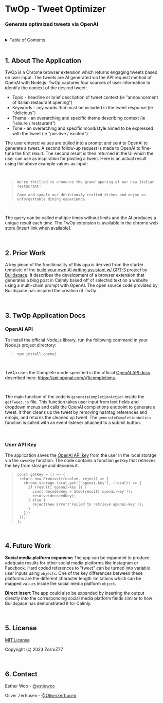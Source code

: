 # TwOp - Tweet Optimizer
 <h3>Generate optimized tweets via OpenAI</h1>
<br>
<details>
  <summary>Table of Contents</summary>
  <ol>
    <li><a href="#1-about-the-application">About The Application</a></li>
      <li><a href="#2-prior-work">Prior Work</a></li>
    <li><a href="#3-twop-application-docs">TwOp Application Docs</a></li>
    <ul>
        <li><a href="#openai-api">OpenAI API</a></li>
        <li><a href="#user-api-key">User API Key</a></li>
    </ul>
    <li><a href="#4-future-work">Future Work</a></li>
    <li><a href="#5-license">License</a></li>
    <li><a href="#6-contact">Contact</a></li>
  </ol>
</details>
<br>

## 1. About The Application
 TwOp is a Chrome browser extension which returns engaging tweets based on user input. The tweets are AI generated via the API request method of OpenAI with Node.js. TwOp captures four sources of user information to identify the context of the desired tweet:

- Topic - headline or brief description of tweet context (ie "announcement of Italian restaurant opening")
- Keywords - any words that must be included in the tweet response (ie "delicious")
- Theme - an overarching and specific theme describing context (ie "leisure / restaurant")
- Tone - an overarching and specific mood/style aimed to be expressed with the tweet (ie "positive / excited")

The user entered values are pulled into a prompt and sent to OpenAI to generate a tweet. A second follow-up request is made to OpenAI to fine-tune the first result. The second result is then returned in the UI which the user can use as inspiration for posting a tweet. Here is an actual result using the above example values as input:

<br>

>```
>We're thrilled to announce the grand opening of our new Italian restaurant!
>
>Come and sample our deliciously crafted dishes and enjoy an unforgettable dining experience.

<br>

The query can be called multiple times without limits and the AI produces a unique result each time. The TwOp extension is available in the chrome web store [insert link when available].

<br>


## 2. Prior Work
A key piece of the functionality of this app is derived from the starter template of the [build your own AI writing assistant w/ GPT-3](https://buildspace.so/builds/ai-writer) project by [Buildspace](https://buildspace.so/). It describes the development of a browser extension that generates a blog post in Calmly based off of selected text on a website using a multi-chain prompt with OpenAI. The open source code provided by Buildspace has inspired the creation of TwOp.

<br>

## 3. TwOp Application Docs


### OpenAI API
To install the official Node.js library, run the following command in your Node.js project directory:
>`npm install openai`

<br>

TwOp uses the Complete mode specified in the official [OpenAI API docs](https://platform.openai.com/docs/introduction/overview) described here: https://api.openai.com/v1/completions.

<br>

The main function of the code is `generateCompletionAction` inside the `getTweet.js` file. This function takes user input from text fields and dropdown menus and calls the OpenAI completions endpoint to generate a tweet. It then cleans up the tweet by removing hashtag references and emojis, and returns the cleaned up tweet. The `generateCompletionAction` function is called with an event listener attached to a submit button.

<br>

### User API Key
The application saves the [OpenAI API key](https://platform.openai.com/docs/api-reference/introduction) from the user in the local storage via the `saveKey` function. The code contains a function `getKey` that retrieves the key from storage and decodes it.

>```
>const getKey = () => {
>  return new Promise((resolve, reject) => {
>    chrome.storage.local.get(['openai-key'], (result) => {
>      if (result['openai-key']) {
>        const decodedKey = atob(result['openai-key']);
>        resolve(decodedKey);
>      } else {
>        reject(new Error('Failed to retrieve openai-key'));
>      }
>    });
>  });
>};

<br>

## 4. Future Work
**Social media platform expansion**
The app can be expanded to produce adequate results for other social media platforms like Instagram or Facebook. Hard coded references to "tweet" can be turned into variable user inputs using `objects`. One of the key differences between these platforms are the different character length limitations which can be mapped `values` inside the social media platform `object`.

**Direct insert**
The app could also be expanded by inserting the output directly into the corresponding social media platform fields similar to how Buildspace has demonstrated it for Calmly.

<br>

## 5. License
[MIT License](https://github.com/MyDeLife/TwOp/blob/main/LICENSE)

Copyright (c) 2023 ZorroZ77

<br>

## 6. Contact
Esther Woo - [@estiewoo](https://twitter.com/estiewoo)

Oliver Zerhusen - [@OliverZerhusen](https://twitter.com/OliverZerhusen)
